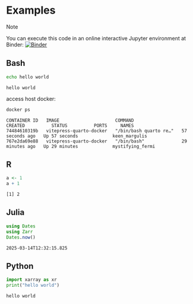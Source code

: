 # Examples


> [!NOTE]
>
> You can execute this code in an online interactive Jupyter environment
> at Binder:
> [![Binder](https://mybinder.org/badge_logo.svg)](https://mybinder.org/v2/gh/danlooo/vitepress-quarto-docker/HEAD)

## Bash

``` bash
echo hello world
```

    hello world

access host docker:

``` bash
docker ps
```

    CONTAINER ID   IMAGE                     COMMAND                  CREATED          STATUS          PORTS     NAMES
    74484610319b   vitepress-quarto-docker   "/bin/bash quarto re…"   57 seconds ago   Up 57 seconds             keen_margulis
    767e2da69e88   vitepress-quarto-docker   "/bin/bash"              29 minutes ago   Up 29 minutes             mystifying_fermi

## R

``` r
a <- 1
a + 1
```

    [1] 2

## Julia

``` julia
using Dates
using Zarr
Dates.now()
```

    2025-03-14T12:32:15.825

## Python

``` python
import xarray as xr
print("hello world")
```

    hello world
